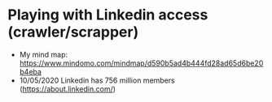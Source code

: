 # Playing with Linkedin access (crawler/scrapper)

- My mind map: https://www.mindomo.com/mindmap/d590b5ad4b444fd28ad65d6be20b4eba
- 10/05/2020 Linkedin has 756 million members (https://about.linkedin.com/)
